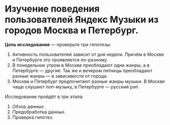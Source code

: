 # Изучение поведения пользователей Яндекс Музыки из городов Москва и Петербург.

**Цель исследования** — проверьте три гипотезы:
1. Активность пользователей зависит от дня недели. Причём в Москве и Петербурге это проявляется по-разному.
2. В понедельник утром в Москве преобладают одни жанры, а в Петербурге — другие. Так же и вечером пятницы преобладают разные жанры — в зависимости от города.
3. Москва и Петербург предпочитают разные жанры музыки. В Москве чаще слушают поп-музыку, в Петербурге — русский рэп.

Исследование пройдёт в три этапа:
1. Обзор данных.
2. Предобработка данных.
3. Проверка гипотез.
